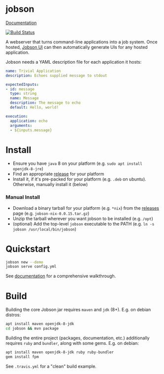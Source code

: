 # jobson

[Documentation](https://adamkewley.github.io/jobson)

[![Build Status](https://travis-ci.org/adamkewley/jobson.svg?branch=master)](https://travis-ci.org/adamkewley/jobson)

A webserver that turns command-line applications into a job system.
Once hosted, [Jobson UI](https://github.com/adamkewley/jobson-ui) can then
automatically generate UIs for any hosted application.

Jobson needs a YAML description file for each application it hosts:

```yaml
name: Trivial Application
description: Echoes supplied message to stdout

expectedInputs:
- id: message
  type: string
  name: Message
  description: The message to echo
  default: Hello, world!

execution:
  application: echo
  arguments:
  - ${inputs.message}
```


# Install

- Ensure you have `java` 8 on your platform (e.g. `sudo apt install openjdk-8-jre`)
- Find an appropriate [release](https://github.com/adamkewley/jobson/releases) for your platform
- Install it, if it's pre-packed for your platform (e.g. `.deb` on ubuntu). Otherwise, manually
  install it (below)

### Manual Install

- Download a binary tarball for your platform (e.g. `*nix`) from the
  [releases](https://github.com/adamkewley/jobson/releases) page (e.g. `jobson-nix-0.0.15.tar.gz`)
- Unzip the tarball wherever you want jobson to be installed (e.g. `/opt`)
- (optional) Add the top-level `jobson` executable to the PATH (e.g. `ln -s jobson /usr/local/bin/jobson`)


# Quickstart

```bash
jobson new --demo
jobson serve config.yml
```

See [documentation](https://adamkewley.github.io/jobson) for a comprehensive
walkthrough.



# Build

Building the core Jobson jar requires `maven` and `jdk` (8+). E.g. on debian
distros:

```bash
apt install maven openjdk-8-jdk
cd jobson && mvn package
```

Building the entire project (packages, documentation, etc.) additionally
requires `ruby` and `bundler`, along with some gems. E.g. on debian:

```bash
apt install maven openjdk-8-jdk ruby ruby-bundler
gem install fpm
```

See `.travis.yml` for a "clean" build example.
